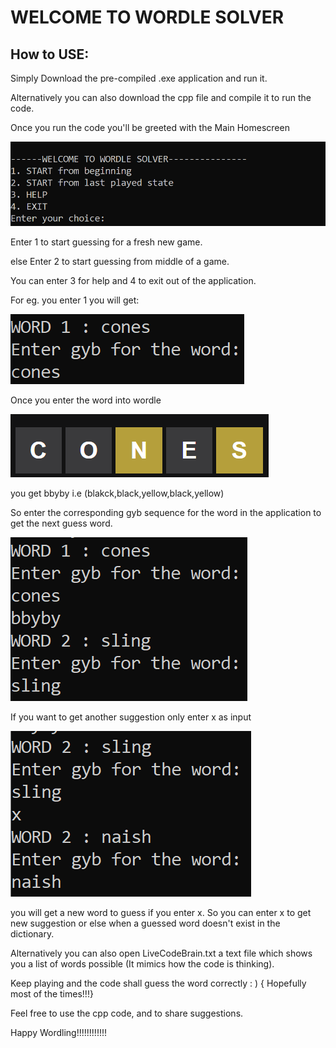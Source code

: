 # WELCOME TO WORDLE SOLVER

## How to USE:

Simply Download the pre-compiled .exe application and run it.

Alternatively you can also download the cpp file and compile it to run the code.

Once you run the code you'll be greeted with the Main Homescreen

![](\readmeAssets\images\2022-05-12-15-34-53-image.png)

Enter 1 to start guessing for a fresh new game.

else Enter 2 to start guessing from middle of a game.

You can enter 3 for help and 4 to exit out of the application.

For eg. you enter 1 you will get:

 ![](\readmeAssets\images\2022-05-12-15-37-40-image.png)

Once you enter the word into wordle

![](\readmeAssets\images\2022-05-12-15-38-14-image.png)

you get bbyby i.e (blakck,black,yellow,black,yellow)

So enter the corresponding gyb sequence for the word in the application to get the next guess word.

![](\readmeAssets\images\2022-05-12-15-39-51-image.png)

If you want to get another suggestion only enter x as input

![](\readmeAssets\images\2022-05-12-15-40-30-image.png)

you will get a new word to guess if you enter x. So you can enter x to get new suggestion or else when a guessed word doesn't exist in the dictionary.

Alternatively you can also open LiveCodeBrain.txt a text file which shows you a list of words possible (It mimics how the code is thinking).

Keep playing and the code shall guess the word correctly : ) { Hopefully most of the times!!!}

Feel free to use the cpp code, and to share suggestions.

Happy Wordling!!!!!!!!!!!!
